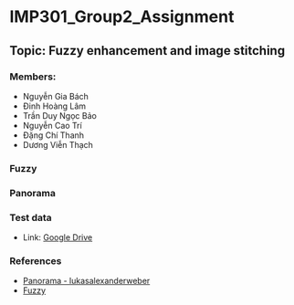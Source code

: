 # IMP301_Group2_Assignment
## Topic: Fuzzy enhancement and image stitching
### Members:
* Nguyễn Gia Bách
* Đinh Hoàng Lâm
* Trần Duy Ngọc Bảo
* Nguyễn Cao Trí
* Đặng Chí Thanh
* Dương Viễn Thạch
### Fuzzy
### Panorama
### Test data
* Link: [Google Drive](https://drive.google.com/file/d/148gmMeB-E5TFb_C9I08eoTcsI0xwr8n2/view?usp=share_link)

### References
* [Panorama - lukasalexanderweber](https://github.com/lukasalexanderweber/stitching)
* [Fuzzy]()

